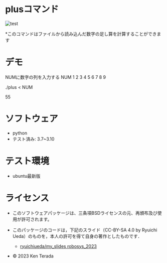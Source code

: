 # plusコマンド
![test](https://github.com/ken1088/robosys2023/actions/workflows/test.yml/badge.svg)

*このコマンドはファイルから読み込んだ数字の足し算を計算することができます

# デモ
NUMに数字の列を入力する
NUM
1
2
3
4
5
6
7
8
9

./plus < NUM

55

# ソフトウェア
* python
* テスト済み: 3.7~3.10

# テスト環境
* ubuntu最新版

# ライセンス
* このソフトウェアパッケージは、三条項BSDライセンスの元、再頒布及び使用が許可されます。
* このパッケージのコードは，下記のスライド（CC-BY-SA 4.0 by Ryuichi Ueda）のものを，本人の許可を得て自身の著作としたものです．
     * [ryuichiueda/my_slides robosys_2023](https://github.com/ryuichiueda/my_slides/tree/master/robosys_2022)


* © 2023 Ken Terada

